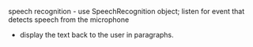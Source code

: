speech recognition - use SpeechRecognition object; listen for event that detects speech from the microphone
- display the text back to the user in paragraphs.